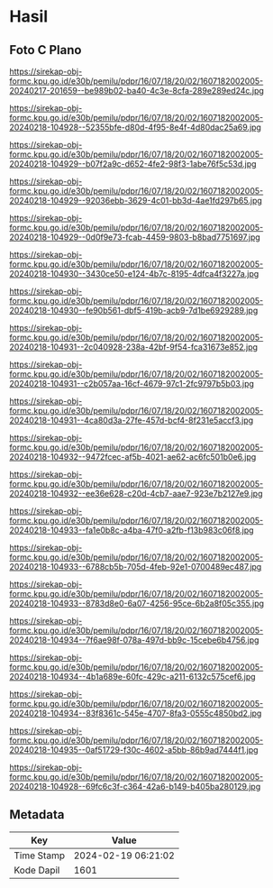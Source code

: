 # Hasil

## Foto C Plano

https://sirekap-obj-formc.kpu.go.id/e30b/pemilu/pdpr/16/07/18/20/02/1607182002005-20240217-201659--be989b02-ba40-4c3e-8cfa-289e289ed24c.jpg

https://sirekap-obj-formc.kpu.go.id/e30b/pemilu/pdpr/16/07/18/20/02/1607182002005-20240218-104928--52355bfe-d80d-4f95-8e4f-4d80dac25a69.jpg

https://sirekap-obj-formc.kpu.go.id/e30b/pemilu/pdpr/16/07/18/20/02/1607182002005-20240218-104929--b07f2a9c-d652-4fe2-98f3-1abe76f5c53d.jpg

https://sirekap-obj-formc.kpu.go.id/e30b/pemilu/pdpr/16/07/18/20/02/1607182002005-20240218-104929--92036ebb-3629-4c01-bb3d-4ae1fd297b65.jpg

https://sirekap-obj-formc.kpu.go.id/e30b/pemilu/pdpr/16/07/18/20/02/1607182002005-20240218-104929--0d0f9e73-fcab-4459-9803-b8bad7751697.jpg

https://sirekap-obj-formc.kpu.go.id/e30b/pemilu/pdpr/16/07/18/20/02/1607182002005-20240218-104930--3430ce50-e124-4b7c-8195-4dfca4f3227a.jpg

https://sirekap-obj-formc.kpu.go.id/e30b/pemilu/pdpr/16/07/18/20/02/1607182002005-20240218-104930--fe90b561-dbf5-419b-acb9-7d1be6929289.jpg

https://sirekap-obj-formc.kpu.go.id/e30b/pemilu/pdpr/16/07/18/20/02/1607182002005-20240218-104931--2c040928-238a-42bf-9f54-fca31673e852.jpg

https://sirekap-obj-formc.kpu.go.id/e30b/pemilu/pdpr/16/07/18/20/02/1607182002005-20240218-104931--c2b057aa-16cf-4679-97c1-2fc9797b5b03.jpg

https://sirekap-obj-formc.kpu.go.id/e30b/pemilu/pdpr/16/07/18/20/02/1607182002005-20240218-104931--4ca80d3a-27fe-457d-bcf4-8f231e5accf3.jpg

https://sirekap-obj-formc.kpu.go.id/e30b/pemilu/pdpr/16/07/18/20/02/1607182002005-20240218-104932--9472fcec-af5b-4021-ae62-ac6fc501b0e6.jpg

https://sirekap-obj-formc.kpu.go.id/e30b/pemilu/pdpr/16/07/18/20/02/1607182002005-20240218-104932--ee36e628-c20d-4cb7-aae7-923e7b2127e9.jpg

https://sirekap-obj-formc.kpu.go.id/e30b/pemilu/pdpr/16/07/18/20/02/1607182002005-20240218-104933--fa1e0b8c-a4ba-47f0-a2fb-f13b983c06f8.jpg

https://sirekap-obj-formc.kpu.go.id/e30b/pemilu/pdpr/16/07/18/20/02/1607182002005-20240218-104933--6788cb5b-705d-4feb-92e1-0700489ec487.jpg

https://sirekap-obj-formc.kpu.go.id/e30b/pemilu/pdpr/16/07/18/20/02/1607182002005-20240218-104933--8783d8e0-6a07-4256-95ce-6b2a8f05c355.jpg

https://sirekap-obj-formc.kpu.go.id/e30b/pemilu/pdpr/16/07/18/20/02/1607182002005-20240218-104934--7f6ae98f-078a-497d-bb9c-15cebe6b4756.jpg

https://sirekap-obj-formc.kpu.go.id/e30b/pemilu/pdpr/16/07/18/20/02/1607182002005-20240218-104934--4b1a689e-60fc-429c-a211-6132c575cef6.jpg

https://sirekap-obj-formc.kpu.go.id/e30b/pemilu/pdpr/16/07/18/20/02/1607182002005-20240218-104934--83f8361c-545e-4707-8fa3-0555c4850bd2.jpg

https://sirekap-obj-formc.kpu.go.id/e30b/pemilu/pdpr/16/07/18/20/02/1607182002005-20240218-104935--0af51729-f30c-4602-a5bb-86b9ad7444f1.jpg

https://sirekap-obj-formc.kpu.go.id/e30b/pemilu/pdpr/16/07/18/20/02/1607182002005-20240218-104928--69fc6c3f-c364-42a6-b149-b405ba280129.jpg


## Metadata

| Key        | Value               |
| ---------- | ------------------- |
| Time Stamp | 2024-02-19 06:21:02 |
| Kode Dapil | 1601                |



